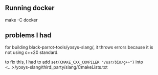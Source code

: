 ## Running docker

make -C docker <target>


## problems I had
for building black-parrot-tools/yosys-slang/, it throws errors because it is not using c++20 standard.

to fix this, I had to add `set(CMAKE_CXX_COMPILER "/usr/bin/g++")` into <...>/yosys-slang/third_party/slang/CmakeLists.txt
